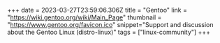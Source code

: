 +++
date = 2023-03-27T23:59:06.306Z
title = "Gentoo"
link = "https://wiki.gentoo.org/wiki/Main_Page"
thumbnail = "https://www.gentoo.org/favicon.ico"
snippet="Support and discussion about the Gentoo Linux (distro-linux)"
tags = ["linux-community"]
+++
